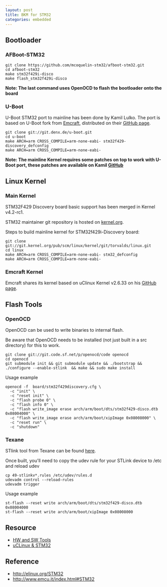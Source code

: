 ```yaml
---
layout: post
title: BKM for STM32
categories: embedded
---
```


## Bootloader

### AFBoot-STM32

  ```
  git clone https://github.com/mcoquelin-stm32/afboot-stm32.git
  cd afboot-stm32
  make stm32f429i-disco
  make flash_stm32f429i-disco
  ```

**Note: The last command uses OpenOCD to flash the bootloader onto the board**

### U-Boot

U-Boot STM32 port to mainline has been done by Kamil Lulko. The port is based on U-Boot fork from [Emcraft](http://www.emcraft.com/), distributed on their [GitHub page](https://github.com/EmcraftSystems/u-boot).

  ```
  git clone git://git.denx.de/u-boot.git
  cd u-boot
  make ARCH=arm CROSS_COMPILE=arm-none-eabi- stm32f429-discovery_defconfig
  make ARCH=arm CROSS_COMPILE=arm-none-eabi-
  ```

**Note: The mainline Kernel requires some patches on top to work with U-Boot port, these patches are available on Kamil [GitHub](https://github.com/Varcain/linux_ARMv7M/commits/lx_4.0_stm32_v6)**

## Linux Kernel

### Main Kernel

STM32F429 Discovery board basic support has been merged in Kernel v4.2-rc1.

STM32 maintainer git repository is hosted on [kernel.org](https://git.kernel.org/cgit/linux/kernel/git/mcoquelin/stm32.git/).

Steps to build mainline kernel for STM32f429i-Discovery board:

  ```
  git clone git://git.kernel.org/pub/scm/linux/kernel/git/torvalds/linux.git
  cd linux
  make ARCH=arm CROSS_COMPILE=arm-none-eabi- stm32_defconfig
  make ARCH=arm CROSS_COMPILE=arm-none-eabi-
  ```

### Emcraft Kernel

Emcraft shares its kernel based on uClinux Kernel v2.6.33 on his [GitHub page](https://github.com/EmcraftSystems/linux-emcraft).

## Flash Tools

### OpenOCD

OpenOCD can be used to write binaries to internal flash.

Be aware that OpenOCD needs to be installed (not just built in a src directory) for this to work.

  ```
  git clone git://git.code.sf.net/p/openocd/code openocd
  cd openocd
  git submodule init && git submodule update && ./bootstrap && ./configure --enable-stlink  && make && sudo make install
  ```

Usage example

  ```
  openocd -f  board/stm32f429discovery.cfg \
    -c "init" \ 
    -c "reset init" \
    -c "flash probe 0" \
    -c "flash info 0" \
    -c "flash write_image erase arch/arm/boot/dts/stm32f429-disco.dtb 0x08004000" \
    -c "flash write_image erase arch/arm/boot/xipImage 0x08008000" \
    -c "reset run" \
    -c "shutdown"
  ```

### Texane

STlink tool from Texane can be found [here](https://github.com/texane/stlink).

Once built, you'll need to copy the udev rule for your STLink device to /etc and reload udev

  ```
  cp 49-stlinkv*.rules /etc/udev/rules.d
  udevadm control --reload-rules
  udevadm trigger
  ```

Usage example

  ```
  st-flash --reset write arch/arm/boot/dts/stm32f429-disco.dtb 0x08004000
  st-flash --reset write arch/arm/boot/xipImage 0x08008000
  ```

## Resource

- [HW and SW Tools](http://www.emcu.it/STM32/STM32-HWSW-Tools/STM32-HWSW-Tools.html)
- [uCLinux & STM32](http://www.emcu.it/uCLinux/uCLinux.html)


## Reference

- http://elinux.org/STM32
- http://www.emcu.it/index.html#STM32


